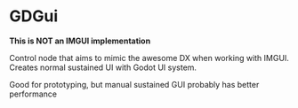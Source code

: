 # GDGui

**This is NOT an IMGUI implementation**

Control node that aims to mimic the awesome DX when working with IMGUI. Creates normal sustained UI with Godot UI system.

Good for prototyping, but manual sustained GUI probably has better performance
